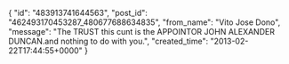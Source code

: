  {
   "id": "483913741644563",
   "post_id": "462493170453287_480677688634835",
   "from_name": "Vito Jose Dono",
   "message": "The TRUST  this cunt is the APPOINTOR JOHN ALEXANDER DUNCAN.and nothing to do with you.",
   "created_time": "2013-02-22T17:44:55+0000"
 }

